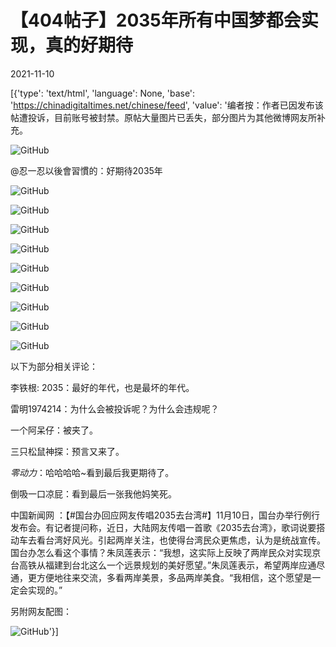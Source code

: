 # 【404帖子】2035年所有中国梦都会实现，真的好期待

2021-11-10

[{'type': 'text/html', 'language': None, 'base': 'https://chinadigitaltimes.net/chinese/feed', 'value': '编者按：作者已因发布该帖遭投诉，目前账号被封禁。原帖大量图片已丢失，部分图片为其他微博网友所补充。

![GitHub](https://chinadigitaltimes.net/chinese/files/2021/11/image-1636554648057.png)



@忍一忍以後會習慣的：好期待2035年

![GitHub](https://chinadigitaltimes.net/chinese/files/2021/11/image-1636554415633.png)

![GitHub](https://chinadigitaltimes.net/chinese/files/2021/11/image-1636554694521.png)

![GitHub](https://chinadigitaltimes.net/chinese/files/2021/11/image-1636554752667.png)

![GitHub](https://chinadigitaltimes.net/chinese/files/2021/11/image-1636554842408.png)

![GitHub](https://chinadigitaltimes.net/chinese/files/2021/11/image-1636554947037.png)

![GitHub](https://chinadigitaltimes.net/chinese/files/2021/11/image-1636554989999.png)

![GitHub](https://chinadigitaltimes.net/chinese/files/2021/11/image-1636555104224.png)

![GitHub](https://chinadigitaltimes.net/chinese/files/2021/11/image-1636555198285.png)

![GitHub](https://chinadigitaltimes.net/chinese/files/2021/11/image-1636555302925.png)



以下为部分相关评论：



李铁根: 2035：最好的年代，也是最坏的年代。

雷明1974214：为什么会被投诉呢？为什么会违规呢？

一个阿呆仔：被夹了。

三只松鼠神探：预言又来了。

_零动力_：哈哈哈哈~看到最后我更期待了。

倒吸一口凉屁：看到最后一张我他妈笑死。





中国新闻网 ：【#国台办回应网友传唱2035去台湾#】11月10日，国台办举行例行发布会。有记者提问称，近日，大陆网友传唱一首歌《2035去台湾》，歌词说要搭动车去看台湾好风光。引起两岸关注，也使得台湾民众更焦虑，认为是统战宣传。国台办怎么看这个事情？朱凤莲表示：“我想，这实际上反映了两岸民众对实现京台高铁从福建到台北这么一个远景规划的美好愿望。”朱凤莲表示，希望两岸应通尽通，更方便地往来交流，多看两岸美景，多品两岸美食。“我相信，这个愿望是一定会实现的。”







另附网友配图：

![GitHub](https://chinadigitaltimes.net/chinese/files/2021/11/image-1636555867719.png)'}]